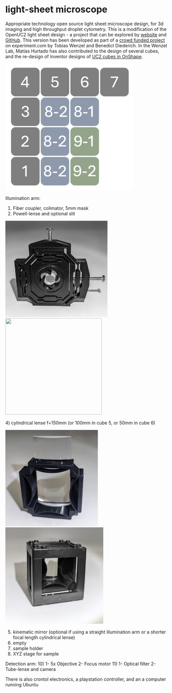 # light-sheet microscope
Appropriate technology open source light sheet microscope design, for 3d imaging and high throughput droplet cytometry.
This is a modification of the OpenUC2 light sheet design - a project that can be explored by [website](https://openuc2.com) and [GitHub](https://github.com/openUC2/openUC2.github.io). This version has been developed as part of a [crowd funded project](https://experiment.com/projects/developing-a-low-cost-high-sensitivity-solution-for-phage-viral-load-detection) on experiment.com by Tobias Wenzel and Benedict Diederich. In the Wenzel Lab, Matías Hurtado has also contributed to the design of several cubes, and the re-design of Inventor designs of [UC2 cubes in OnShape](https://cad.onshape.com/documents/6ad90b1b9211810137d71b1d/w/b1b0cc05a0494bf4bc912f91/e/37e5ce9fc21af2a3e931ec46?configuration=Distances%3D0.03%2Bmeter&renderMode=0&uiState=668f4aab4587f461c0a71ce5).

<p align="left">
<img src="./images/cube-arrangement.png" width="400">
</p>

Illumination arm:
1) Fiber coupler, colimator, 5mm mask
2) Powell-lense and optional slit
   <p align="left">
  <img src="./images/Powell_lense_aligner.jpg" height="300"> <img src="./images/adjustable_slit.gif" height="300" width="300">
  </p>
4) cylindrical lense f=150mm (or 100mm in cube 5, or 50mm in cube 6)
   <p align="left">
  <img src="./images/cylindrical_lense1.jpg" height="300">
 <img src="./images/cylindrical_lense2.jpg.jpg" height="300">
  </p>
  
5) kinematic mirror (optional if using a straight illumination arm or a shorter focal length cylindrical lense)
6) empty
7) sample holder
8) XYZ stage for sample
   
Detection arm:
10) 1- 5x Objective
  2- Focus motor 
11) 1- Optical filter
   2- Tube-lense and camera
   
There is also crontol electronics, a playstation controller, and an a computer running Ubuntu
